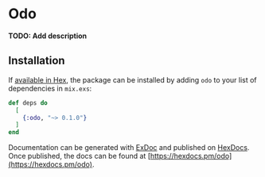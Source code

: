 # Odo

**TODO: Add description**

## Installation

If [available in Hex](https://hex.pm/docs/publish), the package can be installed
by adding `odo` to your list of dependencies in `mix.exs`:

```elixir
def deps do
  [
    {:odo, "~> 0.1.0"}
  ]
end
```

Documentation can be generated with [ExDoc](https://github.com/elixir-lang/ex_doc)
and published on [HexDocs](https://hexdocs.pm). Once published, the docs can
be found at [https://hexdocs.pm/odo](https://hexdocs.pm/odo).

